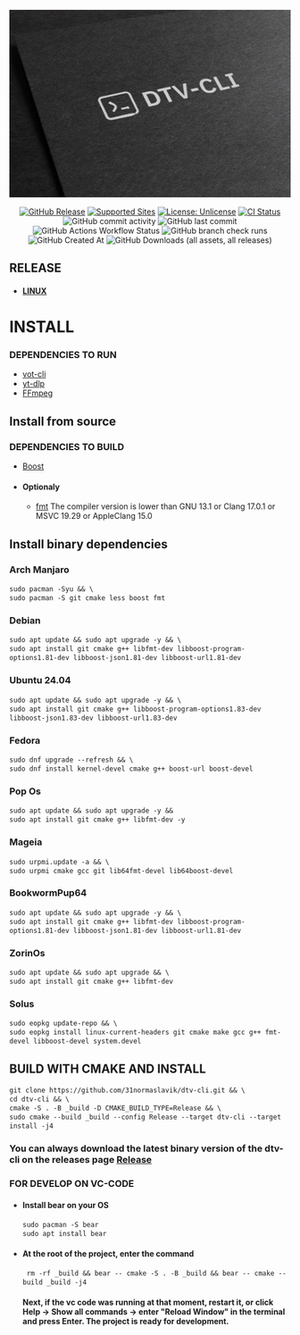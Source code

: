 <!-- MANPAGE: BEGIN EXCLUDED SECTION -->
<div align="center">

![DTV-CLI](.github/workflows/head.jpg)

[![GitHub Release](https://img.shields.io/github/v/release/31normaslavik/dtv-cli?sort=date&display_name=tag&style=for-the-badge&labelColor=green)](https://github.com/31normaslavik/dtv-cli/releases "Release")
[![Supported Sites](https://img.shields.io/badge/-Supported_Sites-brightgreen.svg?style=for-the-badge)](https://github.com/yt-dlp/yt-dlp/blob/master/supportedsites.md "Supported Sites")
[![License: Unlicense](https://img.shields.io/badge/-license-blue.svg?style=for-the-badge)](LICENSE "License")
[![CI Status](https://img.shields.io/github/actions/workflow/status/31normaslavik/dtv-cli/.github/workflows/ubuntu.yml?branch=main&label=Tests&style=for-the-badge&labelColor=4B88A2)](https://github.com/31normaslavik/dtv-cli/actions "CI Status")
![GitHub commit activity](https://img.shields.io/github/commit-activity/m/31normaslavik/dtv-cli?style=for-the-badge&labelColor=70A37F&color=ADBDFF)
![GitHub last commit](https://img.shields.io/github/last-commit/31normaslavik/dtv-cli?display_timestamp=author&style=for-the-badge&labelColor=79B473)
![GitHub Actions Workflow Status](https://img.shields.io/github/actions/workflow/status/31normaslavik/dtv-cli/.github%2Fworkflows%2Fubuntu.yml?style=for-the-badge&labelColor=505168)
![GitHub branch check runs](https://img.shields.io/github/check-runs/31normaslavik/dtv-cli/main?style=for-the-badge&labelColor=004777)
![GitHub Created At](https://img.shields.io/github/created-at/31normaslavik/dtv-cli?style=for-the-badge&labelColor=DBBEA1&color=E08E45)
![GitHub Downloads (all assets, all releases)](https://img.shields.io/github/downloads/31normaslavik/dtv-cli/total?style=for-the-badge&labelColor=379392&color=B3C0A4)


</div>
<!-- MANPAGE: END EXCLUDED SECTION -->

## RELEASE
 * #### [LINUX](https://github.com/31normaslavik/dtv-cli/releases/latest/download/dtv-cli)


INSTALL
===================================================================

### DEPENDENCIES TO RUN
*  [vot-cli](https://github.com/FOSWLY/vot-cli)
*  [yt-dlp](https://github.com/yt-dlp/yt-dlp)
*  [FFmpeg](https://github.com/FFmpeg/FFmpeg)

## Install from source

### DEPENDENCIES TO BUILD
* [Boost](https://www.boost.org/)
* #### Optionaly
  * [fmt](https://fmt.dev) The compiler version is lower than GNU 13.1 or Clang 17.0.1 or MSVC 19.29 or AppleClang 15.0

## Install binary dependencies

### Arch Manjaro
```
sudo pacman -Syu && \
sudo pacman -S git cmake less boost fmt
```

### Debian
```
sudo apt update && sudo apt upgrade -y && \
sudo apt install git cmake g++ libfmt-dev libboost-program-options1.81-dev libboost-json1.81-dev libboost-url1.81-dev
```
### Ubuntu 24.04
```
sudo apt update && sudo apt upgrade -y && \
sudo apt install git cmake g++ libboost-program-options1.83-dev libboost-json1.83-dev libboost-url1.83-dev

```
### Fedora
```
sudo dnf upgrade --refresh && \
sudo dnf install kernel-devel cmake g++ boost-url boost-devel
```
### Pop Os
```
sudo apt update && sudo apt upgrade -y &&
sudo apt install git cmake g++ libfmt-dev -y
```
### Mageia
```
sudo urpmi.update -a && \
sudo urpmi cmake gcc git lib64fmt-devel lib64boost-devel
```
### BookwormPup64
```
sudo apt update && sudo apt upgrade -y && \
sudo apt install git cmake g++ libfmt-dev libboost-program-options1.81-dev libboost-json1.81-dev libboost-url1.81-dev
```
### ZorinOs
```
sudo apt update && sudo apt upgrade && \
sudo apt install git cmake g++ libfmt-dev
```
### Solus
```
sudo eopkg update-repo && \
sudo eopkg install linux-current-headers git cmake make gcc g++ fmt-devel libboost-devel system.devel
```

## BUILD WITH CMAKE AND INSTALL
```
git clone https://github.com/31normaslavik/dtv-cli.git && \
cd dtv-cli && \
cmake -S . -B _build -D CMAKE_BUILD_TYPE=Release && \
sudo cmake --build _build --config Release --target dtv-cli --target install -j4
```

### You can always download the latest binary version of the dtv-cli on the releases page [Release](https://github.com/31normaslavik/dtv-cli/releases)

### FOR DEVELOP ON VC-CODE
* #### Install bear on your OS
  ```
  sudo pacman -S bear
  sudo apt install bear
  ```
* #### At the root of the project, enter the command

  ```
   rm -rf _build && bear -- cmake -S . -B _build && bear -- cmake --build _build -j4
  ```
  #### Next, if the vc code was running at that moment, restart it, or click Help -> Show all commands -> enter "Reload Window" in the terminal and press Enter. The project is ready for development.